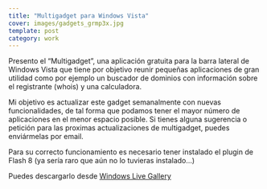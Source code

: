 ```yaml
---
title: "Multigadget para Windows Vista"
cover: images/gadgets_grmp3x.jpg
template: post
category: work
---
```


Presento el “Multigadget”, una aplicación gratuita para la barra lateral de Windows Vista que tiene por objetivo reunir pequeñas aplicaciones de gran utilidad como por ejemplo un buscador de dominios con información sobre el registrante (whois) y una calculadora.

Mi objetivo es actualizar este gadget semanalmente con nuevas funcionalidades, de tal forma que podamos tener el mayor número de aplicaciones en el menor espacio posible. Si tienes alguna sugerencia o petición para las proximas actualizaciones de multigadget, puedes enviármelas por email.

Para su correcto funcionamiento es necesario tener instalado el plugin de Flash 8 (ya sería raro que aún no lo tuvieras instalado…)

Puedes descargarlo desde [Windows Live Gallery](http://gallery.live.com/LiveItemDetail.aspx?li=9f0a2d36-a67e-497d-b11e-16a8f396b0f5)
